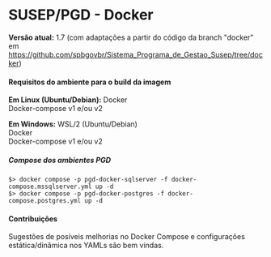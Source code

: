 # SUSEP/PGD - Docker

**Versão atual:** 1.7 (com adaptações a partir do código da branch "docker" em https://github.com/spbgovbr/Sistema_Programa_de_Gestao_Susep/tree/docker)

#### Requisitos do ambiente para o build da imagem

**Em Linux (Ubuntu/Debian):**
Docker  
Docker-compose v1 e/ou v2

**Em Windows:** 
WSL/2 (Ubuntu/Debian)  
Docker  
Docker-compose v1 e/ou v2

##### Compose dos ambientes PGD 

`$> docker compose -p pgd-docker-sqlserver -f docker-compose.mssqlserver.yml up -d`  
`$> docker compose -p pgd-docker-postgres -f docker-compose.postgres.yml up -d`


#### Contribuições
Sugestões de posíveis melhorias no Docker Compose e configurações estática/dinâmica nos YAMLs são bem vindas.
